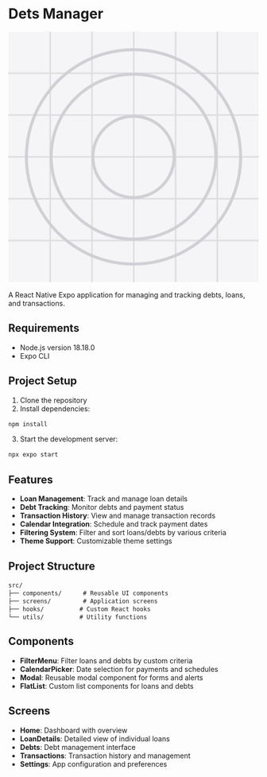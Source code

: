 # Dets Manager

![App Icon](assets/icon.png)

A React Native Expo application for managing and tracking debts, loans, and transactions.

## Requirements

- Node.js version 18.18.0
- Expo CLI

## Project Setup

1. Clone the repository
2. Install dependencies:

```bash
npm install
```

3. Start the development server:

```bash
npx expo start
```

## Features

- **Loan Management**: Track and manage loan details
- **Debt Tracking**: Monitor debts and payment status
- **Transaction History**: View and manage transaction records
- **Calendar Integration**: Schedule and track payment dates
- **Filtering System**: Filter and sort loans/debts by various criteria
- **Theme Support**: Customizable theme settings

## Project Structure

```
src/
├── components/      # Reusable UI components
├── screens/         # Application screens
├── hooks/          # Custom React hooks
└── utils/          # Utility functions
```

## Components

- **FilterMenu**: Filter loans and debts by custom criteria
- **CalendarPicker**: Date selection for payments and schedules
- **Modal**: Reusable modal component for forms and alerts
- **FlatList**: Custom list components for loans and debts

## Screens

- **Home**: Dashboard with overview
- **LoanDetails**: Detailed view of individual loans
- **Debts**: Debt management interface
- **Transactions**: Transaction history and management
- **Settings**: App configuration and preferences
